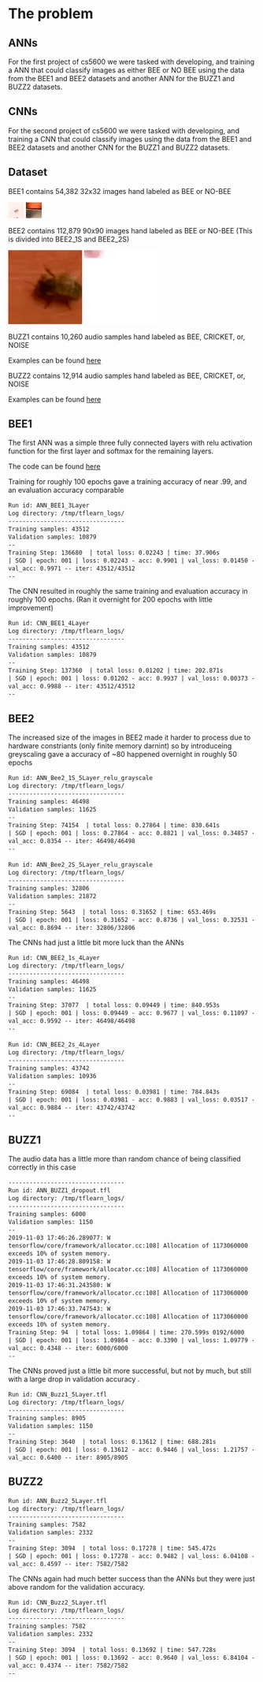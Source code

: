 # The problem
## ANNs
For the first project of cs5600 we were tasked with developing, and training a ANN that could classify images as either BEE or NO BEE using the data from the BEE1 and BEE2 datasets and another ANN for the BUZZ1 and BUZZ2 datasets. 


## CNNs
For the second project of cs5600 we were tasked with developing, and training a CNN that could classify images using the data from the BEE1 and BEE2 datasets and another CNN for the BUZZ1 and BUZZ2 datasets. 
 
## Dataset

BEE1 contains 54,382 32x32 images hand labeled as BEE or NO-BEE

![Bee](BEE1/bee.png) ![no Bee](BEE1/no_bee.png)

BEE2 contains 112,879 90x90 images hand labeled as BEE or NO-BEE (This is divided into BEE2_1S and BEE2_2S)

![Bee](BEE2_1S/bee.png) ![no Bee](BEE2_1S/no_bee.png)

BUZZ1 contains 10,260 audio samples hand labeled as BEE, CRICKET, or, NOISE

Examples can be found [here](https://github.com/Thedegreeisalie/Thedegreeisalie.github.io/tree/master/cs5600/BUZZ1)

BUZZ2 contains 12,914 audio samples hand labeled as BEE, CRICKET, or, NOISE

Examples can be found [here](https://github.com/Thedegreeisalie/Thedegreeisalie.github.io/tree/master/cs5600/BUZZ2)

## BEE1

The first ANN was a simple three fully connected layers with relu activation function for the first layer and softmax for the remaining layers. 
 
The code can be found [here](https://github.com/Thedegreeisalie/cs5600/blob/master/project1/ANN_BEE1_3Layer.py)

Training for roughly 100 epochs gave a training accuracy of near .99, and an evaluation accuracy comparable
	
	Run id: ANN_BEE1_3Layer
	Log directory: /tmp/tflearn_logs/
	---------------------------------
	Training samples: 43512
	Validation samples: 10879
	--
	Training Step: 136680  | total loss: 0.02243 | time: 37.906s
	| SGD | epoch: 001 | loss: 0.02243 - acc: 0.9901 | val_loss: 0.01450 - val_acc: 0.9971 -- iter: 43512/43512
	--


The CNN resulted in roughly the same training and evaluation accuracy in roughly 100 epochs. (Ran it overnight for 200 epochs with little improvement)

	Run id: CNN_BEE1_4Layer
	Log directory: /tmp/tflearn_logs/
	---------------------------------
	Training samples: 43512
	Validation samples: 10879
	--
	Training Step: 137360  | total loss: 0.01202 | time: 202.871s
	| SGD | epoch: 001 | loss: 0.01202 - acc: 0.9937 | val_loss: 0.00373 - val_acc: 0.9988 -- iter: 43512/43512
	--


## BEE2

The increased size of the images in BEE2 made it harder to process due to hardware constriants (only finite memory darnint) so by introduceing greyscaling gave a accuracy of ~80 happened overnight in roughly 50 epochs

	Run id: ANN_Bee2_1S_5Layer_relu_grayscale
	Log directory: /tmp/tflearn_logs/
	---------------------------------
	Training samples: 46498
	Validation samples: 11625
	--
	Training Step: 74154  | total loss: 0.27864 | time: 830.641s
	| SGD | epoch: 001 | loss: 0.27864 - acc: 0.8821 | val_loss: 0.34857 - val_acc: 0.8354 -- iter: 46498/46498
	--

	Run id: ANN_Bee2_2S_5Layer_relu_grayscale 
	Log directory: /tmp/tflearn_logs/
	---------------------------------
	Training samples: 32806
	Validation samples: 21872
	--
	Training Step: 5643  | total loss: 0.31652 | time: 653.469s 
	| SGD | epoch: 001 | loss: 0.31652 - acc: 0.8736 | val_loss: 0.32531 - val_acc: 0.8694 -- iter: 32806/32806

The CNNs had just a little bit more luck than the ANNs
	
	Run id: CNN_BEE2_1s_4Layer
	Log directory: /tmp/tflearn_logs/
	---------------------------------
	Training samples: 46498
	Validation samples: 11625
	--
	Training Step: 37077  | total loss: 0.09449 | time: 840.953s
	| SGD | epoch: 001 | loss: 0.09449 - acc: 0.9677 | val_loss: 0.11097 - val_acc: 0.9592 -- iter: 46498/46498
	--
	
	Run id: CNN_BEE2_2s_4Layer
	Log directory: /tmp/tflearn_logs/
	---------------------------------
	Training samples: 43742
	Validation samples: 10936
	--
	Training Step: 69084  | total loss: 0.03981 | time: 784.843s
	| SGD | epoch: 001 | loss: 0.03981 - acc: 0.9883 | val_loss: 0.03517 - val_acc: 0.9884 -- iter: 43742/43742
	--


## BUZZ1

The audio data has a little more than random chance of being classified correctly in this case
	
	---------------------------------
	Run id: ANN_BUZZ1_dropout.tfl
	Log directory: /tmp/tflearn_logs/
	---------------------------------
	Training samples: 6000
	Validation samples: 1150
	--
	2019-11-03 17:46:26.289077: W tensorflow/core/framework/allocator.cc:108] Allocation of 1173060000 exceeds 10% of system memory.
	2019-11-03 17:46:28.809158: W tensorflow/core/framework/allocator.cc:108] Allocation of 1173060000 exceeds 10% of system memory.
	2019-11-03 17:46:31.243580: W tensorflow/core/framework/allocator.cc:108] Allocation of 1173060000 exceeds 10% of system memory.
	2019-11-03 17:46:33.747543: W tensorflow/core/framework/allocator.cc:108] Allocation of 1173060000 exceeds 10% of system memory.
	Training Step: 94  | total loss: 1.09864 | time: 270.599s 0192/6000
	| SGD | epoch: 001 | loss: 1.09864 - acc: 0.3390 | val_loss: 1.09779 - val_acc: 0.4348 -- iter: 6000/6000
	--

The CNNs proved just a little bit more successful, but not by much, but still with a large drop in validation accuracy .
	
	Run id: CNN_Buzz1_5Layer.tfl
	Log directory: /tmp/tflearn_logs/
	---------------------------------
	Training samples: 8905
	Validation samples: 1150
	--
	Training Step: 3640  | total loss: 0.13612 | time: 688.281s
	| SGD | epoch: 001 | loss: 0.13612 - acc: 0.9446 | val_loss: 1.21757 - val_acc: 0.6400 -- iter: 8905/8905

## BUZZ2

	Run id: ANN_Buzz2_5Layer.tfl
	Log directory: /tmp/tflearn_logs/
	---------------------------------
	Training samples: 7582
	Validation samples: 2332
	--
	Training Step: 3094  | total loss: 0.17278 | time: 545.472s
	| SGD | epoch: 001 | loss: 0.17278 - acc: 0.9482 | val_loss: 6.04108 - val_acc: 0.4597 -- iter: 7582/7582

The CNNs again had much better success than the ANNs but they were just above random for the validation accuracy.

	Run id: CNN_Buzz2_5Layer.tfl
	Log directory: /tmp/tflearn_logs/
	---------------------------------
	Training samples: 7582
	Validation samples: 2332
	--
	Training Step: 3094  | total loss: 0.13692 | time: 547.728s
	| SGD | epoch: 001 | loss: 0.13692 - acc: 0.9640 | val_loss: 6.84104 - val_acc: 0.4374 -- iter: 7582/7582
	--

